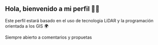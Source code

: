 ## Hola, bienvenido a mi perfil 🐱‍👤

Este perfil estará basado en el uso de tecnologia LiDAR y la programación orientada a los GIS 🌍

Siempre abierto a comentarios y propuetas


